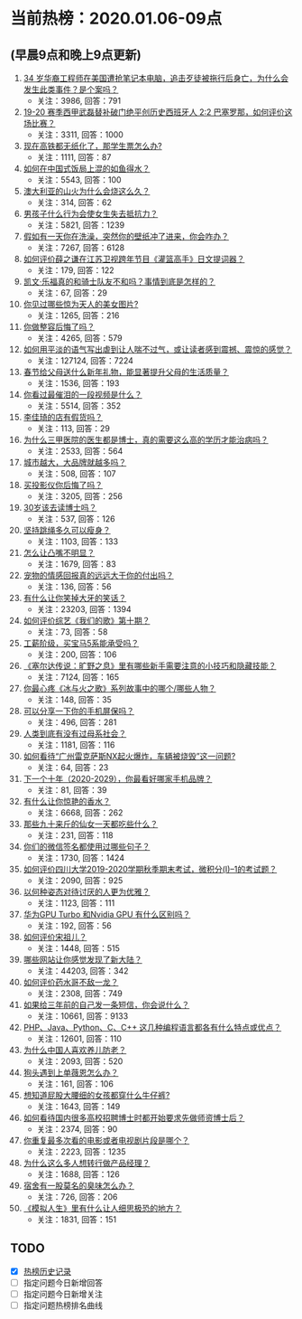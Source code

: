 # 当前热榜：2020.01.06-09点
## (早晨9点和晚上9点更新)
1. [34 岁华裔工程师在美国遭抢笔记本电脑，追击歹徒被拖行后身亡，为什么会发生此类事件？是个案吗？](https://www.zhihu.com/question/364585397)
    * 关注：3986, 回答：791
2. [19-20 赛季西甲武磊替补破门绝平创历史西班牙人 2:2 巴塞罗那，如何评价这场比赛？](https://www.zhihu.com/question/364733517)
    * 关注：3311, 回答：1000
3. [现在高铁都无纸化了，那学生票怎么办?](https://www.zhihu.com/question/362061029)
    * 关注：1111, 回答：87
4. [如何在中国式饭局上混的如鱼得水？](https://www.zhihu.com/question/356545883)
    * 关注：5543, 回答：100
5. [澳大利亚的山火为什么会烧这么久？](https://www.zhihu.com/question/357660483)
    * 关注：314, 回答：62
6. [男孩子什么行为会使女生失去抵抗力？](https://www.zhihu.com/question/363986958)
    * 关注：5821, 回答：1239
7. [假如有一天你在洗澡，突然你的壁纸冲了进来，你会咋办？](https://www.zhihu.com/question/334577524)
    * 关注：7267, 回答：6128
8. [如何评价薛之谦在江苏卫视跨年节目《灌篮高手》日文提词器？](https://www.zhihu.com/question/364240159)
    * 关注：179, 回答：122
9. [凯文·乐福真的和骑士队友不和吗？事情到底是怎样的？](https://www.zhihu.com/question/364831404)
    * 关注：67, 回答：29
10. [你见过哪些惊为天人的美女图片?](https://www.zhihu.com/question/33797069)
    * 关注：1265, 回答：216
11. [你做整容后悔了吗？](https://www.zhihu.com/question/282620628)
    * 关注：4265, 回答：579
12. [如何用平淡的语气写出虐到让人喘不过气，或让读者感到震撼、震惊的感觉？](https://www.zhihu.com/question/265791395)
    * 关注：127124, 回答：7224
13. [春节给父母送什么新年礼物，能显著提升父母的生活质量？](https://www.zhihu.com/question/364278052)
    * 关注：1536, 回答：193
14. [你看过最催泪的一段视频是什么？](https://www.zhihu.com/question/297829882)
    * 关注：5514, 回答：352
15. [李佳琦的店有假货吗？](https://www.zhihu.com/question/313229074)
    * 关注：113, 回答：29
16. [为什么三甲医院的医生都是博士，真的需要这么高的学历才能治病吗？](https://www.zhihu.com/question/342453466)
    * 关注：2533, 回答：564
17. [城市越大，大品牌就越多吗？](https://www.zhihu.com/question/364725975)
    * 关注：508, 回答：107
18. [买投影仪你后悔了吗？](https://www.zhihu.com/question/349857311)
    * 关注：3205, 回答：256
19. [30岁该去读博士吗？](https://www.zhihu.com/question/345054397)
    * 关注：537, 回答：126
20. [坚持跳绳多久可以瘦身？](https://www.zhihu.com/question/284853864)
    * 关注：1103, 回答：133
21. [怎么让凸嘴不明显？](https://www.zhihu.com/question/319108851)
    * 关注：1679, 回答：83
22. [宠物的情感回报真的远远大于你的付出吗？](https://www.zhihu.com/question/363778799)
    * 关注：136, 回答：56
23. [有什么让你笑掉大牙的笑话？](https://www.zhihu.com/question/317966089)
    * 关注：23203, 回答：1394
24. [如何评价综艺《我们的歌》第十期？](https://www.zhihu.com/question/364771817)
    * 关注：73, 回答：58
25. [工薪阶级，买宝马5系能承受吗？](https://www.zhihu.com/question/357121554)
    * 关注：200, 回答：106
26. [《塞尔达传说：旷野之息》里有哪些新手需要注意的小技巧和隐藏技能？](https://www.zhihu.com/question/57343498)
    * 关注：7124, 回答：165
27. [你最心疼《冰与火之歌》系列故事中的哪个/哪些人物？](https://www.zhihu.com/question/364575200)
    * 关注：148, 回答：35
28. [可以分享一下你的手机屏保吗？](https://www.zhihu.com/question/363576374)
    * 关注：496, 回答：281
29. [人类到底有没有过母系社会？](https://www.zhihu.com/question/31170156)
    * 关注：1181, 回答：116
30. [如何看待“广州雷克萨斯NX起火爆炸，车辆被烧毁”这一问题?](https://www.zhihu.com/question/364798749)
    * 关注：64, 回答：23
31. [下一个十年（2020-2029），你最看好哪家手机品牌？](https://www.zhihu.com/question/363938032)
    * 关注：81, 回答：39
32. [有什么让你惊艳的香水？](https://www.zhihu.com/question/281366236)
    * 关注：6668, 回答：262
33. [那些九十来斤的仙女一天都吃些什么？](https://www.zhihu.com/question/362825606)
    * 关注：231, 回答：118
34. [你们的微信签名都使用过哪些句子？](https://www.zhihu.com/question/351734367)
    * 关注：1730, 回答：1424
35. [如何评价四川大学2019-2020学期秋季期末考试，微积分(I)–1的考试题？](https://www.zhihu.com/question/364774309)
    * 关注：2090, 回答：925
36. [以何种姿态对待讨厌的人更为优雅？](https://www.zhihu.com/question/355644989)
    * 关注：1123, 回答：111
37. [华为GPU Turbo 和Nvidia GPU 有什么区别吗？](https://www.zhihu.com/question/308399998)
    * 关注：192, 回答：56
38. [如何评价宋祖儿？](https://www.zhihu.com/question/59184117)
    * 关注：1448, 回答：515
39. [哪些网站让你感觉发现了新大陆？](https://www.zhihu.com/question/293309623)
    * 关注：44203, 回答：342
40. [如何评价药水哥不敌一龙？](https://www.zhihu.com/question/364697613)
    * 关注：2308, 回答：749
41. [如果给三年前的自己发一条短信，你会说什么？](https://www.zhihu.com/question/350868998)
    * 关注：10661, 回答：9133
42. [PHP、Java、Python、C、C++ 这几种编程语言都各有什么特点或优点？](https://www.zhihu.com/question/25038841)
    * 关注：12601, 回答：110
43. [为什么中国人喜欢养儿防老？](https://www.zhihu.com/question/345756916)
    * 关注：2093, 回答：520
44. [狗头遇到上单薇恩怎么办？](https://www.zhihu.com/question/364159541)
    * 关注：161, 回答：106
45. [想知道屁股大腰细的女孩都穿什么牛仔裤?](https://www.zhihu.com/question/356413579)
    * 关注：1643, 回答：149
46. [如何看待国内很多高校招聘博士时都开始要求先做师资博士后？](https://www.zhihu.com/question/267964688)
    * 关注：2374, 回答：90
47. [你重复最多次看的电影或者电视剧片段是哪个？](https://www.zhihu.com/question/349709963)
    * 关注：2223, 回答：1235
48. [为什么这么多人想转行做产品经理？](https://www.zhihu.com/question/39247368)
    * 关注：1688, 回答：126
49. [宿舍有一股莫名的臭味怎么办？](https://www.zhihu.com/question/52047043)
    * 关注：726, 回答：206
50. [《模拟人生》里有什么让人细思极恐的地方？](https://www.zhihu.com/question/264106033)
    * 关注：1831, 回答：151
## TODO
* [x] [热榜历史记录](hot_history/AllHot.md)
* [ ] 指定问题今日新增回答
* [ ] 指定问题今日新增关注
* [ ] 指定问题热榜排名曲线
